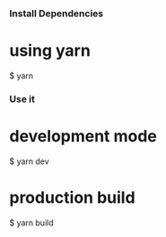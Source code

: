
### Install Dependencies

# using yarn
$ yarn 


### Use it

# development mode
$ yarn dev

# production build
$ yarn build
```
